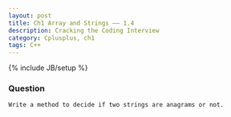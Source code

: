 ```yaml
---
layout: post
title: Ch1 Array and Strings —— 1.4
description: Cracking the Coding Interview
category: Cplusplus, ch1
tags: C++
---
```

{% include JB/setup %}

### Question

	Write a method to decide if two strings are anagrams or not.
